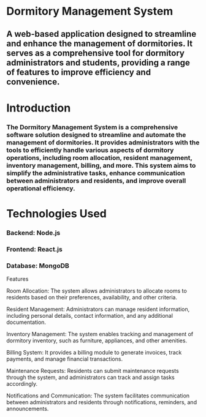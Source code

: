 # Dormitory Management System 
## A web-based application designed to streamline and enhance the management of dormitories. It serves as a comprehensive tool for dormitory administrators and students, providing a range of features to improve efficiency and convenience.

# Introduction
### The Dormitory Management System is a comprehensive software solution designed to streamline and automate the management of dormitories. It provides administrators with the tools to efficiently handle various aspects of dormitory operations, including room allocation, resident management, inventory management, billing, and more. This system aims to simplify the administrative tasks, enhance communication between administrators and residents, and improve overall operational efficiency.

# Technologies Used
### Backend: Node.js
### Frontend: React.js
### Database: MongoDB

Features

Room Allocation: The system allows administrators to allocate rooms to residents based on their preferences, availability, and other criteria.

Resident Management: Administrators can manage resident information, including personal details, contact information, and any additional documentation.

Inventory Management: The system enables tracking and management of dormitory inventory, such as furniture, appliances, and other amenities.

Billing System: It provides a billing module to generate invoices, track payments, and manage financial transactions.

Maintenance Requests: Residents can submit maintenance requests through the system, and administrators can track and assign tasks accordingly.

Notifications and Communication: The system facilitates communication between administrators and residents through notifications, reminders, and announcements.



